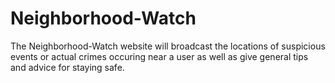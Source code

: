 # Neighborhood-Watch
The Neighborhood-Watch website will broadcast the locations of suspicious events or actual crimes occuring near a user as well as give general tips and advice for staying safe.

